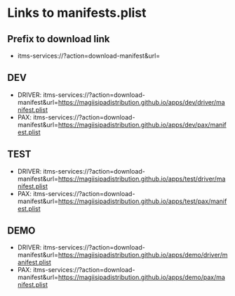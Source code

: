 # Links to manifests.plist

## Prefix to download link
- itms-services://?action=download-manifest&url=

## DEV
- DRIVER: itms-services://?action=download-manifest&url=https://magiisipadistribution.github.io/apps/dev/driver/manifest.plist
- PAX: itms-services://?action=download-manifest&url=https://magiisipadistribution.github.io/apps/dev/pax/manifest.plist
## TEST
- DRIVER: itms-services://?action=download-manifest&url=https://magiisipadistribution.github.io/apps/test/driver/manifest.plist
- PAX: itms-services://?action=download-manifest&url=https://magiisipadistribution.github.io/apps/test/pax/manifest.plist
## DEMO
- DRIVER: itms-services://?action=download-manifest&url=https://magiisipadistribution.github.io/apps/demo/driver/manifest.plist
- PAX: itms-services://?action=download-manifest&url=https://magiisipadistribution.github.io/apps/demo/pax/manifest.plist
